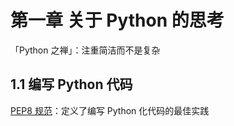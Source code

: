 # 第一章 关于 Python 的思考
「Python 之禅」：注重简洁而不是复杂 

## 1.1 编写 Python 代码
[PEP8 规范](https://peps.python.org/pep-0008/)：定义了编写 Python 化代码的最佳实践
